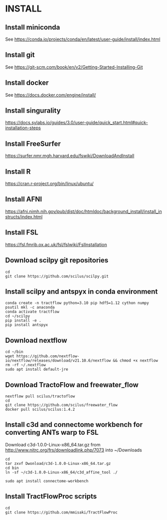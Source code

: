 
# INSTALL

## Install miniconda
See https://conda.io/projects/conda/en/latest/user-guide/install/index.html

## Install git
See https://git-scm.com/book/en/v2/Getting-Started-Installing-Git

## Install docker
See https://docs.docker.com/engine/install/

## Install singurality
https://docs.sylabs.io/guides/3.0/user-guide/quick_start.html#quick-installation-steps

## Install FreeSurfer
https://surfer.nmr.mgh.harvard.edu/fswiki/DownloadAndInstall

## Install R
https://cran.r-project.org/bin/linux/ubuntu/

## Install AFNI
https://afni.nimh.nih.gov/pub/dist/doc/htmldoc/background_install/install_instructs/index.html

## Install FSL
https://fsl.fmrib.ox.ac.uk/fsl/fslwiki/FslInstallation  

## Download scilpy git repositories
```
cd
git clone https://github.com/scilus/scilpy.git
```

## Install scilpy and antspyx in conda environment
```
conda create -n tractflow python=3.10 pip hdf5=1.12 cython numpy psutil mkl -c anaconda
conda activate tractflow
cd ~/scilpy
pip install -e .
pip install antspyx
```

## Download nextflow
```
cd ~/bin
wget https://github.com/nextflow-io/nextflow/releases/download/v21.10.6/nextflow && chmod +x nextflow
rm -rf ~/.nextflow
sudo apt install default-jre
```

## Download TractoFlow and freewater_flow
```
nextflow pull scilus/tractoflow
cd
git clone https://github.com/scilus/freewater_flow
docker pull scilus/scilus:1.4.2
```

## Install c3d and connectome workbench for converting ANTs warp to FSL
Download c3d-1.0.0-Linux-x86_64.tar.gz from http://www.nitrc.org/frs/downloadlink.php/7073 into ~/Downloads  
```
cd
tar zxvf Dwonload/c3d-1.0.0-Linux-x86_64.tar.gz
cd bin
ln -sf ~/c3d-1.0.0-Linux-x86_64/c3d_affine_tool ./

sudo apt install connectome-workbench
```

## Install TractFlowProc scripts
```
cd
git clone https://github.com/mmisaki/TractFlowProc
```
